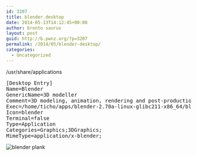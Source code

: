 ```yaml
---
id: 3207
title: blender.desktop
date: 2014-05-13T14:12:45+00:00
author: bronto saurus
layout: post
guid: http://b.pwnz.org/?p=3207
permalink: /2014/05/blender-desktop/
categories:
  - Uncategorized
---
```

/usr/share/applications

<pre>[Desktop Entry]
Name=Blender
GenericName=3D modeller
Comment=3D modeling, animation, rendering and post-production
Exec=/home/ticho/apps/blender-2.70a-linux-glibc211-x86_64/blender
Icon=blender
Terminal=false
Type=Application
Categories=Graphics;3DGraphics;
MimeType=application/x-blender;
</pre>

![blender plank](http://shrani.si/f/1x/wy/SLYWz4p/blenderplank.png)